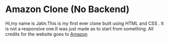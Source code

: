 # Amazon Clone (No Backend)
Hi,my name is Jatin.This is my first ever clone built using HTML and CSS .
It is not a responsive one.It was just made as to start from something.
All credits for the website goes to [Amazon](www.amazon.in)